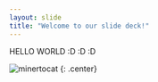 ```yaml
---
layout: slide
title: "Welcome to our slide deck!"
---
```


HELLO WORLD :D :D :D

![minertocat](https://octodex.github.com/images/minertocat.png)
{: .center}
